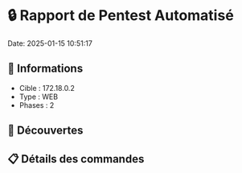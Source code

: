 # 🔒 Rapport de Pentest Automatisé
Date: 2025-01-15 10:51:17

## 📌 Informations
- Cible : 172.18.0.2
- Type : WEB
- Phases : 2

## 🎯 Découvertes

## 📋 Détails des commandes
